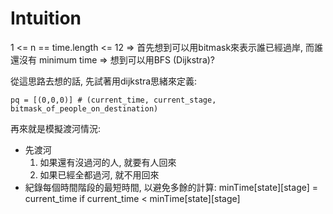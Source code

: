 # Intuition

1 <= n == time.length <= 12 => 首先想到可以用bitmask來表示誰已經過岸, 而誰還沒有
minimum time => 想到可以用BFS (Dijkstra)?

從這思路去想的話, 先試著用dijkstra思緒來定義:

```
pq = [(0,0,0)] # (current_time, current_stage, bitmask_of_people_on_destination)
```

再來就是模擬渡河情況:

- 先渡河
    1. 如果還有沒過河的人, 就要有人回來
    2. 如果已經全都過河, 就不用回來
- 紀錄每個時間階段的最短時間, 以避免多餘的計算: minTime[state][stage] = current_time if current_time < minTime[state][stage]